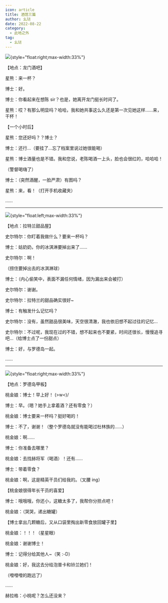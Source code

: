 ```yaml
---
icon: article
title: 酒馆三篇
author: 幺垯
date: 2022-08-22
category:
  - 此地之外
tag:
  - 幺垯
---
```


<!-- more -->

<div class="script">

![](./res/illustration/酒馆-星熊-框.webp){style="float:right;max-width:33%"}

【地点：龙门酒吧】

星熊：来一杯？

博士：好。

博士：你看起来在想陈 sir？也是，她离开龙门挺长时间了。

星熊：哎？有那么明显吗？哈哈，我和她共事这么久还是第一次见她这样……来，干杯！

【一个小时后】

星熊：您还好吗？？博士？

博士：还行…（要挂了…忘了档案里说过她很能喝）

星熊：博士酒量也是不错。我和您说，老陈喝酒一上头，脸也会很红的，哈哈哈！

（警督喝嗨了）

博士：（突然酒醒，一脸严肃）有图吗？

星熊：来，看！（打开手机收藏夹）

……

</div>

---

<div class="script">

![](./res/illustration/酒馆-42-框.webp){style="float:left;max-width:33%"}

【地点：拉特兰甜品屋】

史尔特尔：你盯着我做什么？要来一杯吗？

博士：姑奶奶，你的冰淇淋要掉出来了……

史尔特尔：啊！

（捞住要掉出去的冰淇淋球）

博士：（内心偷笑中，表面不漏任何情绪，因为漏出来会被打）

史尔特尔：谢谢。

史尔特尔：拉特兰的甜品确实很好~

博士：有触发什么记忆吗？

史尔特尔：没有，虽然甜品很美味，天空很清澈，我也依旧想不起过往的记忆…

史尔特尔：不过呢，我现在过的不错，想不起来也不要紧，时间还很长，慢慢追寻吧…（给博士点了一份甜点）

博士：好，与罗德岛一起。

……

</div>

---

<div class="script">

![](./res/illustration/酒馆-桃-框.webp){style="float:right;max-width:33%"}

【地点：罗德岛甲板】

桃金娘：博士！早上好！ (>w<)/

博士：早。（嗯？她手上拿着酒？还有零食？）

桃金娘：博士要来一杯吗？挺好喝的！

博士：不了，谢谢！（整个罗德岛就没有能喝过杜林族的……）

桃金娘：啊……

博士：你准备去哪里？

桃金娘：去找赫将军（喝酒）！还有……

博士：带着零食？

桃金娘：啊，这是精英干员们给我的。（叉腰 ing）

【桃金娘很得年长干员的喜爱】

博士：哦哦哦，你还小，这糖太多了，我帮你分担点吧！

桃金娘：（哭哭，递出糖罐）

【博士拿出几颗糖后，又从口袋里掏出新零食放回罐子里】

桃金娘：！！！（星星眼）

桃金娘：谢谢博士！

博士：记得分给其他人~（笑 :\-D）

桃金娘：好，我这去分给泡普卡和铃兰她们！

（噔噔噔的跑远了）

……

赫拉格：小桃呢？怎么还没来？

</div>